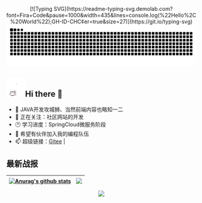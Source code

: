 <div align="center">
[![Typing SVG](https://readme-typing-svg.demolab.com?font=Fira+Code&pause=1000&width=435&lines=console.log(%22Hello%2C%20World%22);GH-ID-CHC&center=true&size=27)](https://git.io/typing-svg)

  <picture>
    <img alt="github-snake" src="https://raw.githubusercontent.com/GH-ID-CHC/GH-ID-CHC/output/github-contribution-grid-snake.svg" />
  </picture>
  
</div>

<h2><img src="images/hellokittydance.gif" style="display:inline !important;width:50px;height:50px"/><span>Hi there 👋</span></h2>

- 🔭 JAVA开发攻城狮、当然前端内容也略知一二
- 👀 正在关注：社区网站的开发
- 🕐 学习进度：SpringCloud微服务阶段
- 🤔 希望有伙伴加入我的编程队伍
- 📫 超级链接：[Gitee](https://gitee.com/chai-hecheng) | 

## 最新战报
<!--![Anurag's GitHub stats](https://github-readme-stats.vercel.app/api?username=GH-ID-CHC&count_private=true&show_icons=true&locale=cn&bg_color=DEG,73FA7A,73FDFE,D683FF)-->
| <a href="https://github.com/anuraghazra/github-readme-stats"><img align="center" src="https://github-readme-stats.vercel.app/api?username=GH-ID-CHC&show_icons=true&locale=cn&include_all_commits=true&hide_border=true&bg_color=DEG,73FA7A,73FDFE,D683FF" alt="Anurag's github stats" /></a> | <a href="https://github.com/anuraghazra/github-readme-stats"><img align="center" src="https://github-readme-stats.vercel.app/api/top-langs/?username=GH-ID-CHC&layout=compact&theme=buefy&hide_border=true&bg_color=DEG,12C2E9,C471ED,F64F59&locale=cn" style="height:191px"/></a> |
| ------------- | ------------- |

<div align="center">
<!-- profile-3d-contrib 3D 贡献图-->
<picture>
  <source media="(prefers-color-scheme: dark)" srcset="https://cdn.jsdelivr.net/gh/GH-ID-CHC/GH-ID-CHC/profile-3d-contrib/profile-night-rainbow.svg" />
  <source media="(prefers-color-scheme: light)" srcset="https://cdn.jsdelivr.net/gh/GH-ID-CHC/GH-ID-CHC/profile-3d-contrib/profile-gitblock.svg" />
  <img src="https://cdn.jsdelivr.net/gh/GH-ID-CHC/GH-ID-CHC/profile-3d-contrib/profile-night-rainbow.svg" />
</picture>
</div>
